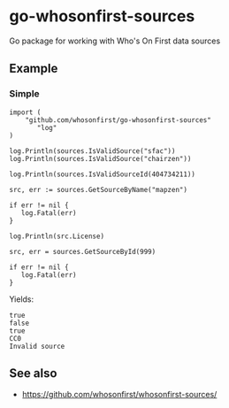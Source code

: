 # go-whosonfirst-sources

Go package for working with Who's On First data sources

## Example

### Simple

```
import (
	"github.com/whosonfirst/go-whosonfirst-sources"
       "log"
)

log.Println(sources.IsValidSource("sfac"))
log.Println(sources.IsValidSource("chairzen"))

log.Println(sources.IsValidSourceId(404734211))

src, err := sources.GetSourceByName("mapzen")

if err != nil {
   log.Fatal(err)
}

log.Println(src.License)

src, err = sources.GetSourceById(999)

if err != nil {
   log.Fatal(err)
}
```

Yields:

```
true
false
true
CC0
Invalid source
```

## See also

* https://github.com/whosonfirst/whosonfirst-sources/
